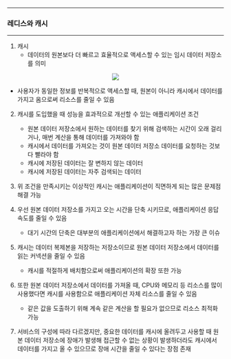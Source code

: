 -----
### 레디스와 캐시
-----
1. 캐시
   - 데이터의 원본보다 더 빠르고 효율적으로 액세스할 수 있는 임시 데이터 저장소를 의미
<div align="center">
<img src="https://github.com/user-attachments/assets/0e1f14ed-2884-4887-8ae8-7d93720e2803">
</div>

   - 사용자가 동일한 정보를 반복적으로 액세스할 때, 원본이 아니라 캐시에서 데이터를 가지고 옴으로써 리소스를 줄일 수 있음

2. 캐시를 도입했을 때 성능을 효과적으로 개선할 수 있는 애플리케이션 조건
   - 원본 데이터 저장소에서 원하는 데이터를 찾기 위해 검색하는 시간이 오래 걸리거나, 매번 계산을 통해 데이터를 가져와야 함
   - 캐시에서 데이터를 가져오는 것이 원본 데이터 저장소 데이터를 요청하는 것보다 빨라야 함
   - 캐시에 저장된 데이터는 잘 변하지 않는 데이터
   - 캐시에 저장된 데이터는 자주 검색되는 데이터

3. 위 조건을 만족시키는 이상적인 캐시는 애플리케이션이 직면하게 되는 많은 문제점 해결 가능
4. 우선 원본 데이터 저장소를 가지고 오는 시간을 단축 시키므로, 애플리케이션 응답 속도를 줄일 수 있음
   - 대기 시간의 단축은 대부분의 애플리케이션에서 해결하고자 하는 가장 큰 이슈

5. 캐시는 데이터 복제본을 저장하는 저장소이므로 원본 데이터 저장소에서 데이터를 읽는 커넥션을 줄일 수 있음
   - 캐시를 적절하게 배치함으로써 애플리케이션의 확장 또한 가능

6. 또한 원본 데이터 저장소에서 데이터를 가져올 때, CPU와 메모리 등 리소스를 많이 사용했다면 캐시를 사용함으로 애플리케이션 자체 리소스를 줄일 수 있음
    - 같은 값을 도출하기 위해 계속 같은 계산을 할 필요가 없으므로 리소스 최적화 가능

7. 서비스의 구성에 따라 다르겠지만, 중요한 데이터를 캐시에 올려두고 사용할 때 원본 데이터 저장소에 장애가 발생해 접근할 수 없는 상황이 발생하더라도 캐시에서 데이터를 가지고 올 수 있으므로 장애 시간을 줄일 수 있다는 장점 존재
